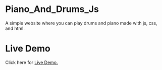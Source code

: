 # Piano_And_Drums_Js
A simple website where you can play drums and piano made with js, css, and html.

# Live Demo
Click here for [Live Demo.](https://cknishan.github.io/Piano_And_Drums_JS/)





